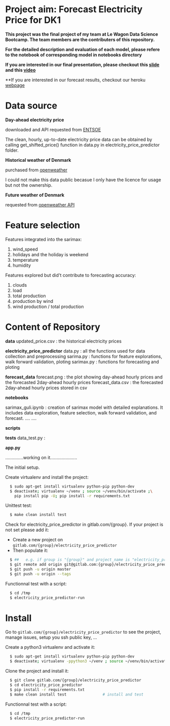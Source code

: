 # Project aim:    **Forecast Electricity Price for DK1**

**This project was the final project of my team at Le Wagon Data Science Bootcamp. The team members are the contributers of this repository.**

**For the detailed description and evaluation of each model, please refere to the notebook of corresponding model in notebooks directory**

**If you are interested in our final presentation, please checkout this [slide](https://docs.google.com/presentation/d/1LzwVxNeJ9FzhfXJTaiTVQ-xDzbNQjwrejzYSZsak8YQ/edit?usp=sharing) and this [video]()**

**If you are interested in our forecast results, checkout our heroku [webpage](https://pricepred-g.herokuapp.com/)


# Data source

**Day-ahead electricity price**

downloaded and API requested from [ENTSOE](https://transparency.entsoe.eu/load-domain/r2/totalLoadR2/show?name=&defaultValue=true&viewType=TABLE&areaType=BZN&atch=false&dateTime.dateTime=06.11.2020+00:00|CET|DAY&biddingZone.values=CTY|10Y1001A1001A83F!BZN|10Y1001A1001A82H&dateTime.timezone=CET_CEST&dateTime.timezone_input=CET+(UTC+1)+/+CEST+(UTC+2))

The clean, hourly, up-to-date electricity price data can be obtained by calling get_shifted_price() function in data.py in electricity_price_predictor folder.

**Historical weather of Denmark**

purchased from [openweather](https://openweathermap.org/)

I could not make this data public becasue I only have the licence for usage but not the ownership.

**Future weather of Denmark**

requested from [openweather API](https://openweathermap.org/api)

# Feature selection

Features integrated into the sarimax:
1. wind_speed
2. holidays and the holiday is weekend
3. temperature
4. humidity

Features explored but did't contribute to forecasting accuracy:
1. clouds
2. load
3. total production
4. production by wind
5. wind production / total production

# Content of Repository

**data**
updated_price.csv : the historical electricity prices

**electricity_price_predictor**
data.py : all the functions used for data collection and preprocessing
sarima.py : functions for feature explorations, walk forward validation, ploting
sarimax.py : functions for forecasting and ploting

**forecast_data**
forecast.png : the plot showing day-ahead hourly prices and the forecasted 2day-ahead hourly prices
forecast_data.csv : the forecasted 2day-ahead hourly prices stored in csv

**notebooks**

sarimax_guli.ipynb : creation of sarimax model with detailed explanations. It includes data exploration, feature selection, walk forward validation, and forecast.
....
....

**scripts**

**tests**
data_test.py :

**app.py**

..............working on it.....................

The initial setup.

Create virtualenv and install the project:
```bash
  $ sudo apt-get install virtualenv python-pip python-dev
  $ deactivate; virtualenv ~/venv ; source ~/venv/bin/activate ;\
    pip install pip -U; pip install -r requirements.txt
```

Unittest test:
```bash
  $ make clean install test
```

Check for electricity_price_predictor in gitlab.com/{group}.
If your project is not set please add it:

- Create a new project on `gitlab.com/{group}/electricity_price_predictor`
- Then populate it:

```bash
  $ ##   e.g. if group is "{group}" and project_name is "electricity_price_predictor"
  $ git remote add origin git@gitlab.com:{group}/electricity_price_predictor.git
  $ git push -u origin master
  $ git push -u origin --tags
```

Functionnal test with a script:
```bash
  $ cd /tmp
  $ electricity_price_predictor-run
```
# Install
Go to `gitlab.com/{group}/electricity_price_predictor` to see the project, manage issues,
setup you ssh public key, ...

Create a python3 virtualenv and activate it:
```bash
  $ sudo apt-get install virtualenv python-pip python-dev
  $ deactivate; virtualenv -ppython3 ~/venv ; source ~/venv/bin/activate
```

Clone the project and install it:
```bash
  $ git clone gitlab.com/{group}/electricity_price_predictor
  $ cd electricity_price_predictor
  $ pip install -r requirements.txt
  $ make clean install test                # install and test
```
Functionnal test with a script:
```bash
  $ cd /tmp
  $ electricity_price_predictor-run
```
